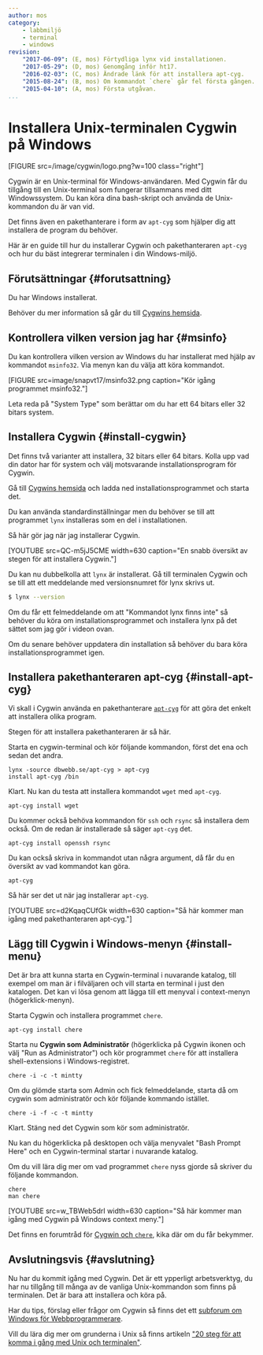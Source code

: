 ```yaml
---
author: mos
category:
    - labbmiljö
    - terminal
    - windows
revision:
    "2017-06-09": (E, mos) Förtydliga lynx vid installationen.
    "2017-05-29": (D, mos) Genomgång inför ht17.
    "2016-02-03": (C, mos) Ändrade länk för att installera apt-cyg.
    "2015-08-24": (B, mos) Om kommandot `chere` går fel första gången.
    "2015-04-10": (A, mos) Första utgåvan.
...
```

Installera Unix-terminalen Cygwin på Windows
==================================

[FIGURE src=/image/cygwin/logo.png?w=100 class="right"]

Cygwin är en Unix-terminal för Windows-användaren. Med Cygwin får du tillgång till en Unix-terminal som fungerar tillsammans med ditt Windowssystem. Du kan köra dina bash-skript och använda de Unix-kommandon du är van vid.

Det finns även en pakethanterare i form av `apt-cyg` som hjälper dig att installera de program du behöver.

Här är en guide till hur du installerar Cygwin och pakethanteraren `apt-cyg` och hur du bäst integrerar terminalen i din Windows-miljö.

<!--more-->



Förutsättningar {#forutsattning}
--------------------------------------

Du har Windows installerat.

Behöver du mer information så går du till [Cygwins hemsida](https://www.cygwin.com/).



Kontrollera vilken version jag har {#msinfo}
--------------------------------------

Du kan kontrollera vilken version av Windows du har installerat med hjälp av kommandot `msinfo32`. Via menyn kan du välja att köra kommandot.

[FIGURE src=image/snapvt17/msinfo32.png caption="Kör igång programmet msinfo32."]

Leta reda på "System Type" som berättar om du har ett 64 bitars eller 32 bitars system.



Installera Cygwin {#install-cygwin}
--------------------------------------

Det finns två varianter att installera, 32 bitars eller 64 bitars. Kolla upp vad din dator har för system och välj motsvarande installationsprogram för Cygwin.

Gå till [Cygwins hemsida](https://www.cygwin.com/) och ladda ned installationsprogrammet och starta det.

Du kan använda standardinställningar men du behöver se till att programmet `lynx` installeras som en del i installationen.

Så här gör jag när jag installerar Cygwin.

[YOUTUBE src=QC-m5jJ5CME width=630 caption="En snabb översikt av stegen för att installera Cygwin."]

Du kan nu dubbelkolla att `lynx` är installerat. Gå till terminalen Cygwin och se till att ett meddelande med versionsnumret för lynx skrivs ut.

```bash
$ lynx --version
```

Om du får ett felmeddelande om att "Kommandot lynx finns inte" så behöver du köra om installationsprogrammet och installera lynx på det sättet som jag gör i videon ovan.

Om du senare behöver uppdatera din installation så behöver du bara köra installationsprogrammet igen.



Installera pakethanteraren apt-cyg {#install-apt-cyg}
--------------------------------------

Vi skall i Cygwin använda en pakethanterare [`apt-cyg`](https://github.com/transcode-open/apt-cyg) för att göra det enkelt att installera olika program.

Stegen för att installera pakethanteraren är så här.

Starta en cygwin-terminal och kör följande kommandon, först det ena och sedan det andra.

```text
lynx -source dbwebb.se/apt-cyg > apt-cyg
install apt-cyg /bin
```

Klart. Nu kan du testa att installera kommandot `wget` med `apt-cyg`.

```text
apt-cyg install wget
```

Du kommer också behöva kommandon för `ssh` och `rsync` så installera dem också. Om de redan är installerade så säger `apt-cyg` det.

```text
apt-cyg install openssh rsync
```

Du kan också skriva in kommandot utan några argument, då får du en översikt av vad kommandot kan göra.

```text
apt-cyg
```

Så här ser det ut när jag installerar `apt-cyg`.

[YOUTUBE src=d2KqaqCUfGk width=630 caption="Så här kommer man igång med pakethanteraren apt-cyg."]



Lägg till Cygwin i Windows-menyn {#install-menu}
--------------------------------------

Det är bra att kunna starta en Cygwin-terminal i nuvarande katalog, till exempel om man är i filväljaren och vill starta en terminal i just den katalogen. Det kan vi lösa genom att lägga till ett menyval i context-menyn (högerklick-menyn).

Starta Cygwin och installera programmet `chere`.

```text
apt-cyg install chere
```

Starta nu **Cygwin som Administratör** (högerklicka på Cygwin ikonen och välj "Run as Administrator") och kör programmet `chere` för att installera shell-extensions i Windows-registret.

```text
chere -i -c -t mintty
```

Om du glömde starta som Admin och fick felmeddelande, starta då om cygwin som administratör och kör följande kommando istället.

```text
chere -i -f -c -t mintty
```

Klart. Stäng ned det Cygwin som kör som administratör.

Nu kan du högerklicka på desktopen och välja menyvalet "Bash Prompt Here" och en Cygwin-terminal startar i nuvarande katalog.

Om du vill lära dig mer om vad programmet `chere` nyss gjorde så skriver du följande kommandon.

```text
chere
man chere
```

[YOUTUBE src=w_TBWeb5drI width=630 caption="Så här kommer man igång med Cygwin på Windows context meny."]

Det finns en forumtråd för [Cygwin och `chere`](t/4030), kika där om du får bekymmer.



Avslutningsvis {#avslutning}
--------------------------------------

Nu har du kommit igång med Cygwin. Det är ett ypperligt arbetsverktyg, du har nu tillgång till många av de vanliga Unix-kommandon som finns på terminalen. Det är bara att installera och köra på.

Har du tips, förslag eller frågor om Cygwin så finns det ett [subforum om Windows för Webbprogrammerare](forum/viewforum.php?f=55).

Vill du lära dig mer om grunderna i Unix så finns artikeln ["20 steg för att komma i gång med Unix och terminalen"](kunskap/20-steg-for-att-komma-i-gang-med-unix-och-terminalen).

